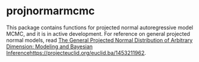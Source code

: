 # projnormarmcmc

This package contains functions for projected normal autoregressive model MCMC,
and it is in active development. For reference on general projected normal models, read
[The General Projected Normal Distribution of
Arbitrary Dimension: Modeling and Bayesian
Inference](https://github.com/user/repo/blob/branch/other_file.md)https://projecteuclid.org/euclid.ba/1453211962.






